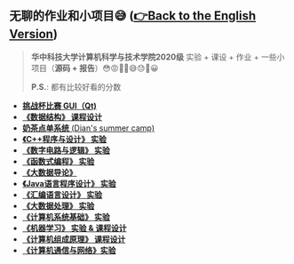 ## 无聊的作业和小项目😅  **([👉Back to the English Version](./Readme.md))**
> **华中科技大学计算机科学与技术学院2020级** 实验 + 课设 + 作业 + 一些小项目（**源码 + 报告**）😳😡🤢🤮😅😓👏😀
> 
> **P.S.**: 都有比较好看的分数

+ [**挑战杯比赛 GUI（Qt)**](./focus_climer)
+ [**《数据结构》 课程设计**](./sudoku_game_2021)
+ [**奶茶点单系统** (Dian's summer camp)](./tea)
+ [**《C++程序与设计》 实验**](./cpp_lab_2021)
+ [**《数字电路与逻辑》 实验**](./digital_circuit_%26_logic_design_lab_2021)
+ [**《函数式编程》 实验**](./functional_programming_lab_2021)
+ [**《大数据导论》**](./introduction_to_big_data_2021)
+ [**《Java语言程序设计》 实验**](./java_lab_2022)
+ [**《汇编语言设计》 实验**](./assembly_language_lab_2022)
+ [**《大数据处理》 实验**](./big_data_reduce_lab_2021)
+ [**《计算机系统基础》 实验**](./csapp_lab_2022)
+ [**《机器学习》 实验 & 课程设计**](./machine_learning_lab_2022)
+ [**《计算机组成原理》 课程设计**](./computer_composition_principles_lab_2022)
+ [**《计算机通信与网络》实验**](https://github.com/SleepyLGod/network-labs)
